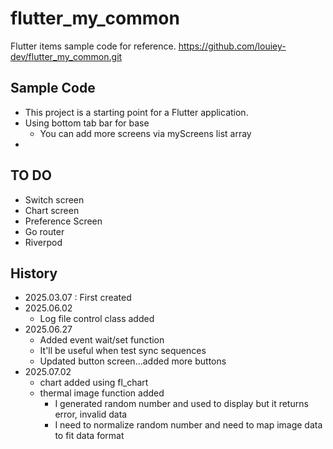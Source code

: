 # flutter_my_common

Flutter items sample code for reference.
https://github.com/louiey-dev/flutter_my_common.git

## Sample Code

- This project is a starting point for a Flutter application.
- Using bottom tab bar for base
  - You can add more screens via myScreens list array
- 


## TO DO
- Switch screen
- Chart screen
- Preference Screen
- Go router
- Riverpod


## History
- 2025.03.07 : First created
- 2025.06.02
  - Log file control class added
- 2025.06.27
  - Added event wait/set function
  - It'll be useful when test sync sequences
  - Updated button screen...added more buttons
- 2025.07.02
  - chart added using fl_chart
  - thermal image function added
    - I generated random number and used to display but it returns error, invalid data
    - I need to normalize random number and need to map image data to fit data format

